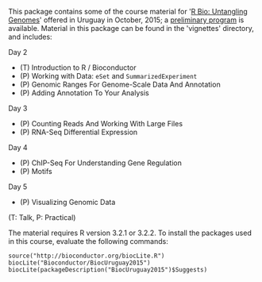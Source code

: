 This package contains some of the course material for
'[R Bio: Untangling Genomes][]' offered in Uruguay in October, 2015; a
[preliminary program][] is available. Material in this package can be
found in the 'vignettes' directory, and includes:

Day 2
- (T) Introduction to R / Bioconductor
- (P) Working with Data: `eSet` and `SummarizedExperiment`
- (P) Genomic Ranges For Genome-Scale Data And Annotation
- (P) Adding Annotation To Your Analysis

Day 3
- (P) Counting Reads And Working With Large Files
- (P) RNA-Seq Differential Expression

Day 4
- (P) ChIP-Seq For Understanding Gene Regulation
- (P) Motifs

Day 5
- (P) Visualizing Genomic Data


(T: Talk, P: Practical) 

The material requires R version 3.2.1 or 3.2.2. To install the
packages used in this course, evaluate the following commands:

    source("http://bioconductor.org/biocLite.R")
    biocLite("Bioconductor/BiocUruguay2015")
    biocLite(packageDescription("BiocUruguay2015")$Suggests)

[R Bio: Untangling Genomes]: http://www.pasteur.edu.uy/index.php/es/proximoscursos/695-untangling-genomes-through-bioinformatics-using-r-bioconductor-and-tools-for-pathway-analysis
[preliminary program]: http://www.pasteur.edu.uy/images/cursos/2015/UNTANGLING_course/programa_difusion.pdf
